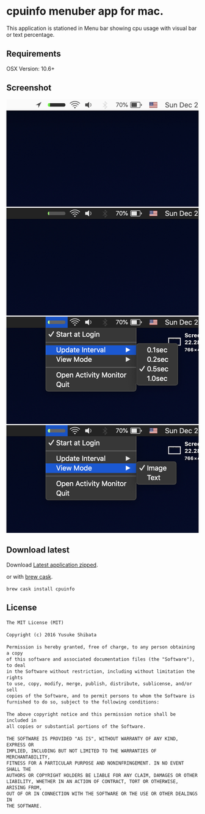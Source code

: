 # cpuinfo menuber app for mac.

This application is stationed in Menu bar showing cpu usage with visual bar or text percentage.

## Requirements

OSX Version: 10.6+

## Screenshot

![screenshot 1](/res/screenshot1.png?raw=true)
![screenshot 2](/res/screenshot2.png?raw=true)
![screenshot 3](/res/screenshot3.png?raw=true)
![screenshot 4](/res/screenshot4.png?raw=true)

## Download latest

Download [Latest application zipped](dist/cpuinfo.zip?raw=true).

or with [brew cask](http://caskroom.io/).

`brew cask install cpuinfo`

## License

```
The MIT License (MIT)  

Copyright (c) 2016 Yusuke Shibata  

Permission is hereby granted, free of charge, to any person obtaining a copy  
of this software and associated documentation files (the "Software"), to deal  
in the Software without restriction, including without limitation the rights  
to use, copy, modify, merge, publish, distribute, sublicense, and/or sell  
copies of the Software, and to permit persons to whom the Software is  
furnished to do so, subject to the following conditions:  

The above copyright notice and this permission notice shall be included in  
all copies or substantial portions of the Software.  

THE SOFTWARE IS PROVIDED "AS IS", WITHOUT WARRANTY OF ANY KIND, EXPRESS OR  
IMPLIED, INCLUDING BUT NOT LIMITED TO THE WARRANTIES OF MERCHANTABILITY,  
FITNESS FOR A PARTICULAR PURPOSE AND NONINFRINGEMENT. IN NO EVENT SHALL THE  
AUTHORS OR COPYRIGHT HOLDERS BE LIABLE FOR ANY CLAIM, DAMAGES OR OTHER  
LIABILITY, WHETHER IN AN ACTION OF CONTRACT, TORT OR OTHERWISE, ARISING FROM,  
OUT OF OR IN CONNECTION WITH THE SOFTWARE OR THE USE OR OTHER DEALINGS IN  
THE SOFTWARE.  
```
